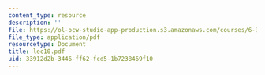 ```yaml
---
content_type: resource
description: ''
file: https://ol-ocw-studio-app-production.s3.amazonaws.com/courses/6-336j-introduction-to-numerical-simulation-sma-5211-fall-2003/33912d2b3446ff62fcd51b7238469f10_lec10.pdf
file_type: application/pdf
resourcetype: Document
title: lec10.pdf
uid: 33912d2b-3446-ff62-fcd5-1b7238469f10
---
```

